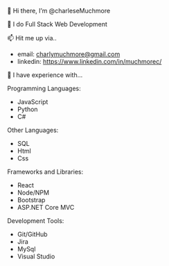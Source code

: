 👋 Hi there, I’m @charleseMuchmore 

💪 I do Full Stack Web Development

📫 Hit me up via..
  - email: charlymuchmore@gmail.com
  - linkedin: https://www.linkedin.com/in/muchmorec/



🦉 I have experience with...

Programming Languages:
- JavaScript
- Python
- C#

Other Languages:
- SQL
- Html
- Css

Frameworks and Libraries:
- React
- Node/NPM
- Bootstrap
- ASP.NET Core MVC

Development Tools:
- Git/GitHub
- Jira
- MySql
- Visual Studio




<!---
charleseMuchmore/charleseMuchmore is a ✨ special ✨ repository because its `README.md` (this file) appears on your GitHub profile.
You can click the Preview link to take a look at your changes.
--->
